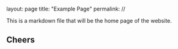 layout: page
title: "Example Page"
permalink: //

This is a markdown file that will be the home page of the website.

## Cheers

